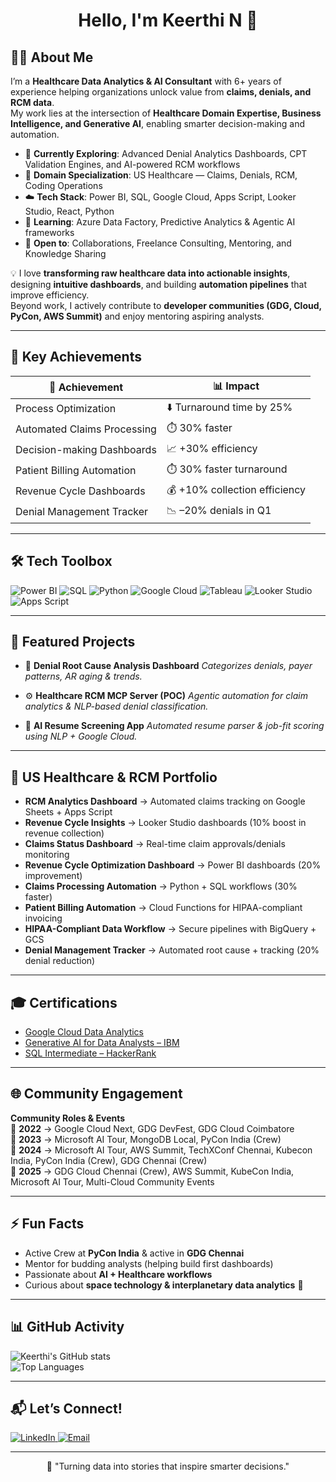 <!-- Heading -->
<h1 align="center">Hello, I'm Keerthi N 👋</h1>
<p align="center">


<!-- Quick Snapshot -->
> 
## 🧑‍💻 About Me  

I’m a **Healthcare Data Analytics & AI Consultant** with 6+ years of experience helping organizations unlock value from **claims, denials, and RCM data**.  
My work lies at the intersection of **Healthcare Domain Expertise, Business Intelligence, and Generative AI**, enabling smarter decision-making and automation.  

- 🔭 **Currently Exploring**: Advanced Denial Analytics Dashboards, CPT Validation Engines, and AI-powered RCM workflows  
- 🏥 **Domain Specialization**: US Healthcare — Claims, Denials, RCM, Coding Operations  
- ☁️ **Tech Stack**: Power BI, SQL, Google Cloud, Apps Script, Looker Studio, React, Python  
- 🌱 **Learning**: Azure Data Factory, Predictive Analytics & Agentic AI frameworks  
- 🤝 **Open to**: Collaborations, Freelance Consulting, Mentoring, and Knowledge Sharing  

💡 I love **transforming raw healthcare data into actionable insights**, designing **intuitive dashboards**, and building **automation pipelines** that improve efficiency.  
Beyond work, I actively contribute to **developer communities (GDG, Cloud, PyCon, AWS Summit)** and enjoy mentoring aspiring analysts.  

---

## 🎯 Key Achievements  

| 🚀 Achievement | 📊 Impact |
|----------------|-----------|
| Process Optimization | ⬇️ Turnaround time by 25% |
| Automated Claims Processing | ⏱️ 30% faster |
| Decision-making Dashboards | 📈 +30% efficiency |
| Patient Billing Automation | ⏱️ 30% faster turnaround |
| Revenue Cycle Dashboards | 💰 +10% collection efficiency |
| Denial Management Tracker | 📉 –20% denials in Q1 |

---

## 🛠️ Tech Toolbox  

![Power BI](https://img.shields.io/badge/PowerBI-F2C811?style=for-the-badge&logo=powerbi&logoColor=black)
![SQL](https://img.shields.io/badge/SQL-003B57?style=for-the-badge&logo=postgresql&logoColor=white)
![Python](https://img.shields.io/badge/Python-3776AB?style=for-the-badge&logo=python&logoColor=white)
![Google Cloud](https://img.shields.io/badge/Google%20Cloud-4285F4?style=for-the-badge&logo=googlecloud&logoColor=white)
![Tableau](https://img.shields.io/badge/Tableau-E97627?style=for-the-badge&logo=tableau&logoColor=white)
![Looker Studio](https://img.shields.io/badge/Looker%20Studio-4285F4?style=for-the-badge&logo=googleanalytics&logoColor=white)
![Apps Script](https://img.shields.io/badge/Google%20Apps%20Script-4285F4?style=for-the-badge&logo=googlesheets&logoColor=white)

---

## 📂 Featured Projects  

- 🏥 **Denial Root Cause Analysis Dashboard**
  *Categorizes denials, payer patterns, AR aging & trends.*  

- ⚙️ **Healthcare RCM MCP Server (POC)**
  *Agentic automation for claim analytics & NLP-based denial classification.*  

- 🤖 **AI Resume Screening App**
  *Automated resume parser & job-fit scoring using NLP + Google Cloud.*  

---

## 🏥 US Healthcare & RCM Portfolio  

- **RCM Analytics Dashboard** → Automated claims tracking on Google Sheets + Apps Script  
- **Revenue Cycle Insights** → Looker Studio dashboards (10% boost in revenue collection)  
- **Claims Status Dashboard** → Real-time claim approvals/denials monitoring  
- **Revenue Cycle Optimization Dashboard** → Power BI dashboards (20% improvement)  
- **Claims Processing Automation** → Python + SQL workflows (30% faster)  
- **Patient Billing Automation** → Cloud Functions for HIPAA-compliant invoicing  
- **HIPAA-Compliant Data Workflow** → Secure pipelines with BigQuery + GCS  
- **Denial Management Tracker** → Automated root cause + tracking (20% denial reduction)  

---

## 🎓 Certifications  

- [Google Cloud Data Analytics](https://www.credly.com/badges/72299b11-ce9f-4901-a0e1-fa25470f2ad5)  
- [Generative AI for Data Analysts – IBM](https://www.coursera.org/account/accomplishments/specialization/BTET8TKZKFRU)  
- [SQL Intermediate – HackerRank](https://www.hackerrank.com/certificates/60c1cfcaa3fa)  

---

## 🌐 Community Engagement  

**Community Roles & Events**  
📅 **2022** → Google Cloud Next, GDG DevFest, GDG Cloud Coimbatore  
📅 **2023** → Microsoft AI Tour, MongoDB Local, PyCon India (Crew)  
📅 **2024** → Microsoft AI Tour, AWS Summit, TechXConf Chennai, Kubecon India, PyCon India (Crew), GDG Chennai (Crew)  
📅 **2025** → GDG Cloud Chennai (Crew), AWS Summit, KubeCon India, Microsoft AI Tour, Multi-Cloud Community Events  


---

## ⚡ Fun Facts  

- Active Crew at **PyCon India** & active in **GDG Chennai**  
- Mentor for budding analysts (helping build first dashboards)  
- Passionate about **AI + Healthcare workflows**  
- Curious about **space technology & interplanetary data analytics** 🚀  

---

## 📊 GitHub Activity  

![Keerthi's GitHub stats](https://github-readme-stats.vercel.app/api?username=keerthirajrr&show_icons=true&theme=radical)  
![Top Languages](https://github-readme-stats.vercel.app/api/top-langs/?username=keerthirajrr&layout=compact&theme=radical)  

---

## 📬 Let’s Connect!  

<p align="left">
  <a href="https://www.linkedin.com/in/nkeerthiraj/" target="_blank">
    <img src="https://img.shields.io/badge/LinkedIn-%230077B5.svg?style=for-the-badge&logo=linkedin&logoColor=white" alt="LinkedIn" />
  </a>
  <a href="mailto:keerthiraj94@outlook.com">
    <img src="https://img.shields.io/badge/Email-D14836?style=for-the-badge&logo=gmail&logoColor=white" alt="Email" />
  </a>
</p>

---

<p align="center">
  🌟 "Turning data into stories that inspire smarter decisions."  
</p>
